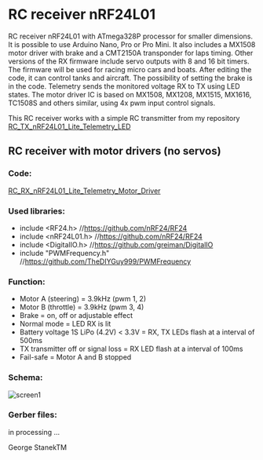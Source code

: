 # RC receiver nRF24L01 
RC receiver nRF24L01 with ATmega328P processor for smaller dimensions. It is possible to use Arduino Nano, Pro or Pro Mini.
It also includes a MX1508 motor driver with brake and a CMT2150A transponder for laps timing.
Other versions of the RX firmware include servo outputs with 8 and 16 bit timers.
The firmware will be used for racing micro cars and boats.
After editing the code, it can control tanks and aircraft.
The possibility of setting the brake is in the code.
Telemetry sends the monitored voltage RX to TX using LED states. 
The motor driver IC is based on MX1508, MX1208, MX1515, MX1616, TC1508S and others similar, using 4x pwm input control signals.

This RC receiver works with a simple RC transmitter from my repository [RC_TX_nRF24L01_Lite_Telemetry_LED](https://github.com/stanekTM/RC_TX_nRF24L01_Lite_Telemetry_LED)

## RC receiver with motor drivers (no servos)
### Code:
[RC_RX_nRF24L01_Lite_Telemetry_Motor_Driver](https://github.com/stanekTM/RC_RX_nRF24L01_Lite_Telemetry_Motor_Driver_Servo/tree/master/RC_RX_nRF24L01_Lite_Telemetry_Motor_Driver)

### Used libraries:
* include <RF24.h>         //https://github.com/nRF24/RF24
* include <nRF24L01.h>     //https://github.com/nRF24/RF24
* include <DigitalIO.h>    //https://github.com/greiman/DigitalIO
* include "PWMFrequency.h" //https://github.com/TheDIYGuy999/PWMFrequency

### Function:
* Motor A (steering) = 3.9kHz (pwm 1, 2)
* Motor B (throttle) = 3.9kHz (pwm 3, 4)
* Brake = on, off or adjustable effect 
* Normal mode = LED RX is lit
* Battery voltage 1S LiPo (4.2V) < 3.3V = RX, TX LEDs flash at a interval of 500ms
* TX transmitter off or signal loss = RX LED flash at a interval of 100ms 
* Fail-safe = Motor A and B stopped

### Schema:
![screen1](https://raw.githubusercontent.com/stanekTM/RC_RX_nRF24L01_Lite_Telemetry_Motor_Driver_Servo/master/RC_RX_nRF24L01_Lite_Telemetry_Motor_Driver/RC_RX_nRF24L01_Lite_Telemetry_Motor_Driver.PNG)

### Gerber files: 
in processing ...

George StanekTM
